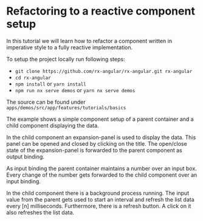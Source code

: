 # Refactoring to a reactive component setup

In this tutorial we will learn how to refactor a component written in imperative style to a fully reactive implementation.

To setup the project locally run following steps:

- `git clone https://github.com/rx-angular/rx-angular.git rx-angular`
- `cd rx-angular`
- `npm install` or `yarn install`
- `npm run nx serve demos` or `yarn nx serve demos`

The source can be found under `apps/demos/src/app/features/tutorials/basics`

The example shows a simple component setup of a parent container and a child component displaying the data.

In the child component an expansion-panel is used to display the data. This panel can be opened and closed by clicking on the title.
The open/close state of the expansion-panel is forwarded to the parent component as output binding.

As input binding the parent container maintains a number over an input box. Every change of the number gets forwarded to the child component over an input binding.

In the child component there is a background process running. The input value from the parent gets used to start an interval and refresh the list data every [n] milliseconds.
Furthermore, there is a refresh button. A click on it also refreshes the list data.
